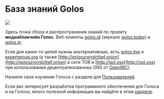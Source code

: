 # База знаний Golos

[![](https://raw.githubusercontent.com/golos-blockchain/wiki/master/golos_logo.png)](https://golos.id/)

Здесь точка сбора и распространения знаний по проекту **медиаблокчейн Голос**. Веб-клиенты [golos.id](https://golos.id/) \(зеркало [golos.today](https://golos.today/)\) и [golos.in](https://golos.in/).   
  
Если для каких-то целей нужны альтернативные, есть [golos.live](https://golos.live/) и [expertgroup.org](https://expertgroup.org/) \(а также [http://goloszrorrdctlwf.onion](http://goloszrorrdctlwf.onion) в сети TOR и [http://gol.oss](http://gol.oss) при использовании децентрализованных DNS от [OpenNIC](https://www.opennic.org/)\).

Начните свое изучение Голоса с раздела для [Пользователей](users/welcome.md).

Если вас интересует разработка программного обеспечения для Голоса и на Голосе, много полезной информации вы найдёте в этом [разделе](developers/basics/).

